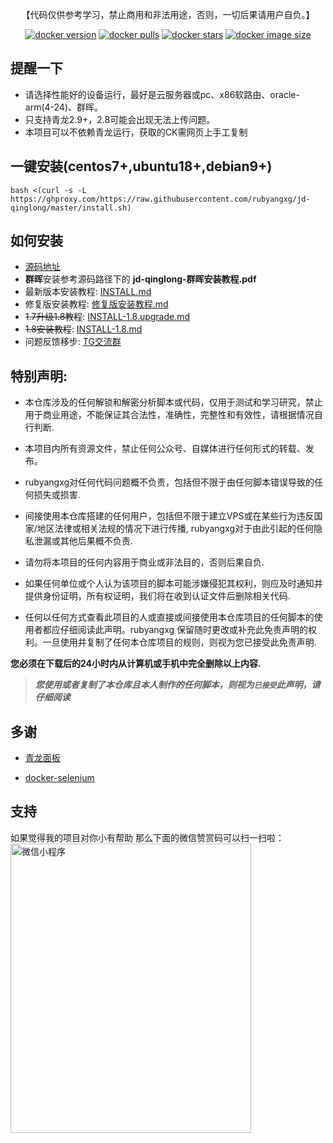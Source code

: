 
<p align="center">
  【代码仅供参考学习，禁止商用和非法用途，否则，一切后果请用户自负。】
</p>

<div align="center">

[![docker version][docker-version-image]][docker-version-url] [![docker pulls][docker-pulls-image]][docker-pulls-url] [![docker stars][docker-stars-image]][docker-stars-url] [![docker image size][docker-image-size-image]][docker-image-size-url] 

[docker-pulls-image]: https://img.shields.io/docker/pulls/rubyangxg/jd-qinglong?style=flat
[docker-pulls-url]: https://hub.docker.com/r/rubyangxg/jd-qinglong
[docker-version-image]: https://img.shields.io/docker/v/rubyangxg/jd-qinglong?style=flat
[docker-version-url]: https://hub.docker.com/r/rubyangxg/jd-qinglong/tags?page=1&ordering=last_updated
[docker-stars-image]: https://img.shields.io/docker/stars/rubyangxg/jd-qinglong?style=flat
[docker-stars-url]: https://hub.docker.com/r/rubyangxg/jd-qinglong
[docker-image-size-image]: https://img.shields.io/docker/image-size/rubyangxg/jd-qinglong?style=flat
[docker-image-size-url]: https://hub.docker.com/r/rubyangxg/jd-qinglong
</div>

## 提醒一下
* 请选择性能好的设备运行，最好是云服务器或pc、x86软路由、oracle-arm(4-24)、群晖。
* 只支持青龙2.9+，2.8可能会出现无法上传问题。
* 本项目可以不依赖青龙运行，获取的CK需网页上手工复制

## 一键安装(centos7+,ubuntu18+,debian9+)
```
bash <(curl -s -L https://ghproxy.com/https://raw.githubusercontent.com/rubyangxg/jd-qinglong/master/install.sh)
```
## 如何安装
* [源码地址](https://github.com/rubyangxg/jd-qinglong)
* **群晖**安装参考源码路径下的 **jd-qinglong-群晖安装教程.pdf**
* 最新版本安装教程: [INSTALL.md](INSTALL.md)
* 修复版安装教程: [修复版安装教程.md](修复版安装教程.md)
* ~~1.7升级1.8教程~~: [INSTALL-1.8.upgrade.md](INSTALL-1.8.upgrade.md)
* ~~1.8安装教程~~: [INSTALL-1.8.md](INSTALL-1.8.md)
* 问题反馈移步: [TG交流群](https://t.me/joinchat/3JfrwNPoHFY2MGNl)

## 特别声明:

* 本仓库涉及的任何解锁和解密分析脚本或代码，仅用于测试和学习研究，禁止用于商业用途，不能保证其合法性，准确性，完整性和有效性，请根据情况自行判断.

* 本项目内所有资源文件，禁止任何公众号、自媒体进行任何形式的转载、发布。

* rubyangxg对任何代码问题概不负责，包括但不限于由任何脚本错误导致的任何损失或损害.

* 间接使用本仓库搭建的任何用户，包括但不限于建立VPS或在某些行为违反国家/地区法律或相关法规的情况下进行传播, rubyangxg对于由此引起的任何隐私泄漏或其他后果概不负责.

* 请勿将本项目的任何内容用于商业或非法目的，否则后果自负.

* 如果任何单位或个人认为该项目的脚本可能涉嫌侵犯其权利，则应及时通知并提供身份证明，所有权证明，我们将在收到认证文件后删除相关代码.

* 任何以任何方式查看此项目的人或直接或间接使用本仓库项目的任何脚本的使用者都应仔细阅读此声明。rubyangxg 保留随时更改或补充此免责声明的权利。一旦使用并复制了任何本仓库项目的规则，则视为您已接受此免责声明.

**您必须在下载后的24小时内从计算机或手机中完全删除以上内容.**  </br>
> ***您使用或者复制了本仓库且本人制作的任何脚本，则视为`已接受`此声明，请仔细阅读***

## 多谢

* [青龙面板](https://github.com/whyour/qinglong)

* [docker-selenium](https://github.com/SeleniumHQ/docker-selenium)
## 支持
如果觉得我的项目对你小有帮助
那么下面的微信赞赏码可以扫一扫啦：
<img src="https://github.com/rubyangxg/jd-qinglong/raw/master/donate/Wechat.png" width="385" height="463" alt="微信小程序"/><br/>
